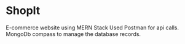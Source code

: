 # ShopIt
E-commerce website using MERN Stack
Used Postman for api calls.
MongoDb compass to manage the database records.
